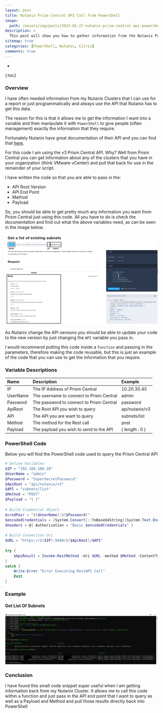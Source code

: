 ```yaml
---
layout: post
title: Nutanix Prism Central API Call from PowerShell
image: 
  path: /assets/img/posts/2023-01-27-nutanix-prism-central-api-powershell-function/api.png
description: >
  This post will show you how to gather information from the Nutanix Prism Central API using PowerShell.
sitemap: true
categories: [PowerShell, Nutanix, Citrix]
comments: true
---
```

* 
{:toc}

### Overview

I have often needed information from my Nutanix Clusters that I can use for a report or just programmatically and always use the API that Nutanix has to get this data. 

The reason for this is that it allows me to get the information I want into a variable and then manipulate it with ```PowerShell``` to give people (often management) exactly the information that they require.

Fortunately Nutanix have great documentation of their API and you can find that [here](https://www.nutanix.dev). 

For this code I am using the v3 Prism Central API. Why? Well from Prism Central you can get information about any of the clusters that you have in your organization (think VMware vCenter) and pull that back for use in the remainder of your script.

I have written the code so that you are able to pass in the: 

- API Root Version
- API End Point
- Method
- Payload

So, you should be able to get pretty much any information you want from Prism Central just using this code. All you have to do is check the documentation and find out what the above variables need, as can be seen in the image below.

![](/assets/img/posts/2023-01-27-nutanix-prism-central-api-powershell-function/01.png)

As Nutanix change the API versions you should be able to update your code to the new version by just changing the ```API``` variable you pass in.

I would recommend putting this code inside a ```function``` and passing in the parameters, therefore making the code reusable, but this is just an example of the code that you can use to get the information that you require.

### Variable Descriptions

| Name | Description | Example |
|:-----------------|:-----------|:-----------|
| IP | The IP Address of Prism Central | 10.20.30.40 |
| UserName | The username to connect to Prism Central | admin |
| Password | The password to connect to Prism Central| password |
| ApiRoot | The Root API you wish to query| api/nutanix/v3 |
| API | The API you are want to query | subnets/list |
| Method | The method for the Rest call | post |
| Payload | The payload you wish to send to the API | { length : 0 } |

### PowerShell Code

Below you will find the PowerShell code used to query the Prism Central API

```powershell
# Define Variables
$IP = "192.168.100.10"
$UserName = "admin"
$Password = "SuperSecretPassword"
$ApiRoot = "api/nutanix/v3"
$API = "subnets/list"
$Method = "POST"
$Payload = "{ }"

# Build Credential Object
$credPair = "$($UserName):$($Password)"
$encodedCredentials = [System.Convert]::ToBase64String([System.Text.Encoding]::ASCII.GetBytes($credPair))
$headers = @{ Authorization = "Basic $encodedCredentials" }

# Build Connection Uri
$URL = "https://$($IP):9440/$($ApiRoot)/$API"

try {
    $ApiResult = Invoke-RestMethod -Uri $URL -method $Method -ContentType 'application/json' -SkipCertificateCheck -Headers $headers -Body $Payload
}
catch {
    Write-Error "Error Executing RestAPI Call"
    Exit
}
```

### Example

#### Get List Of Subnets

![](/assets/img/posts/2023-01-27-nutanix-prism-central-api-powershell-function/02.png)

### Conclusion

I have found this small code snippet super useful when I am getting information back from my Nutanix Cluster. It allows me to call this code within a function and just pass in the API end point that I want to query as well as a Payload and Method and pull those results directly back into PowerShell